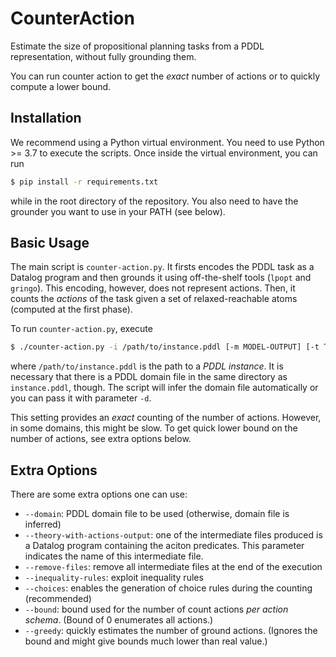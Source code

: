 # CounterAction

Estimate the size of propositional planning tasks from a PDDL
representation, without fully grounding them.

You can run counter action to get the *exact* number of actions or to quickly
compute a lower bound.

## Installation

We recommend using a Python virtual environment. You need to use Python >= 3.7 to execute the scripts.  Once inside the virtual
environment, you can run

```bash
$ pip install -r requirements.txt
```

while in the root directory of the repository. You also need to have the
grounder you want to use in your PATH (see below).

## Basic Usage

The main script is `counter-action.py`. It firsts encodes the PDDL task as a
Datalog program and then grounds it using off-the-shelf tools (`lpopt` and
`gringo`). This encoding, however, does not represent actions. Then, it counts
the *actions* of the task given a set of relaxed-reachable atoms (computed at
the first phase).

To run `counter-action.py`, execute

```bash
$ ./counter-action.py -i /path/to/instance.pddl [-m MODEL-OUTPUT] [-t THEORY-OUTPUT]
```

where `/path/to/instance.pddl` is the path to a *PDDL instance*. It is necessary
that there is a PDDL domain file in the same directory as `instance.pddl`,
though. The script will infer the domain file automatically or you can pass it
with parameter `-d`.

This setting provides an *exact* counting of the number of actions. However, in
some domains, this might be slow. To get quick lower bound on the number of
actions, see extra options below.

## Extra Options

There are some extra options one can use:


- `--domain`: PDDL domain file to be used (otherwise, domain file is inferred)
- `--theory-with-actions-output`: one of the intermediate files produced is a Datalog
  program containing the aciton predicates. This parameter indicates the name of
  this intermediate file.
- `--remove-files`: remove all intermediate files at the end of the execution
- `--inequality-rules`: exploit inequality rules
- `--choices`: enables the generation of choice rules during the counting (recommended)
- `--bound`: bound used for the number of count actions *per action
  schema*. (Bound of 0 enumerates all actions.)
- `--greedy`: quickly estimates the number of ground actions. (Ignores the bound
  and might give bounds much lower than real value.)
